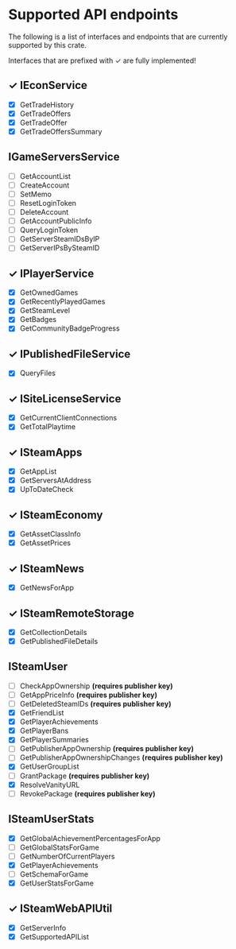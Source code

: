 # Supported API endpoints

The following is a list of interfaces and endpoints that are currently supported by this crate.

Interfaces that are prefixed with ✓ are fully implemented!

## ✓ IEconService
  - [x] GetTradeHistory
  - [x] GetTradeOffers
  - [x] GetTradeOffer
  - [x] GetTradeOffersSummary
## IGameServersService
  - [ ] GetAccountList
  - [ ] CreateAccount
  - [ ] SetMemo
  - [ ] ResetLoginToken
  - [ ] DeleteAccount
  - [ ] GetAccountPublicInfo
  - [ ] QueryLoginToken
  - [ ] GetServerSteamIDsByIP
  - [ ] GetServerIPsBySteamID
## ✓ IPlayerService
  - [x] GetOwnedGames
  - [x] GetRecentlyPlayedGames
  - [x] GetSteamLevel
  - [x] GetBadges
  - [x] GetCommunityBadgeProgress
## ✓ IPublishedFileService
  - [x] QueryFiles
## ✓ ISiteLicenseService
  - [x] GetCurrentClientConnections
  - [x] GetTotalPlaytime
## ✓ ISteamApps
  - [x] GetAppList
  - [x] GetServersAtAddress
  - [x] UpToDateCheck
## ✓ ISteamEconomy
  - [x] GetAssetClassInfo
  - [x] GetAssetPrices
## ✓ ISteamNews
  - [x] GetNewsForApp
## ✓ ISteamRemoteStorage
  - [x] GetCollectionDetails
  - [x] GetPublishedFileDetails
## ISteamUser
  - [ ] CheckAppOwnership **(requires publisher key)**
  - [ ] GetAppPriceInfo **(requires publisher key)**
  - [ ] GetDeletedSteamIDs **(requires publisher key)**
  - [x] GetFriendList
  - [x] GetPlayerAchievements
  - [x] GetPlayerBans
  - [x] GetPlayerSummaries
  - [ ] GetPublisherAppOwnership **(requires publisher key)**
  - [ ] GetPublisherAppOwnershipChanges **(requires publisher key)**
  - [x] GetUserGroupList
  - [ ] GrantPackage **(requires publisher key)**
  - [x] ResolveVanityURL
  - [ ] RevokePackage **(requires publisher key)**
## ISteamUserStats
  - [x] GetGlobalAchievementPercentagesForApp
  - [ ] GetGlobalStatsForGame
  - [ ] GetNumberOfCurrentPlayers
  - [x] GetPlayerAchievements
  - [ ] GetSchemaForGame
  - [x] GetUserStatsForGame
## ✓ ISteamWebAPIUtil
  - [x] GetServerInfo
  - [x] GetSupportedAPIList
